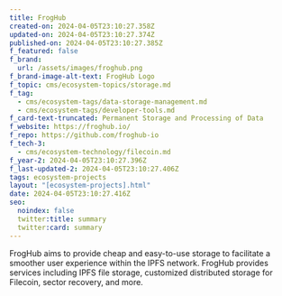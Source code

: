 ```yaml
---
title: FrogHub
created-on: 2024-04-05T23:10:27.358Z
updated-on: 2024-04-05T23:10:27.374Z
published-on: 2024-04-05T23:10:27.385Z
f_featured: false
f_brand:
  url: /assets/images/froghub.png
f_brand-image-alt-text: FrogHub Logo
f_topic: cms/ecosystem-topics/storage.md
f_tag:
  - cms/ecosystem-tags/data-storage-management.md
  - cms/ecosystem-tags/developer-tools.md
f_card-text-truncated: Permanent Storage and Processing of Data
f_website: https://froghub.io/
f_repo: https://github.com/froghub-io
f_tech-3:
  - cms/ecosystem-technology/filecoin.md
f_year-2: 2024-04-05T23:10:27.396Z
f_last-updated-2: 2024-04-05T23:10:27.406Z
tags: ecosystem-projects
layout: "[ecosystem-projects].html"
date: 2024-04-05T23:10:27.416Z
seo:
  noindex: false
  twitter:title: summary
  twitter:card: summary
---
```

FrogHub aims to provide cheap and easy-to-use storage to facilitate a smoother user experience within the IPFS network. FrogHub provides services including IPFS file storage, customized distributed storage for Filecoin, sector recovery, and more.